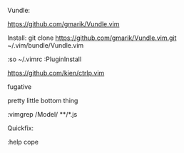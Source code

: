 

Vundle:

https://github.com/gmarik/Vundle.vim

Install: 
 git clone https://github.com/gmarik/Vundle.vim.git ~/.vim/bundle/Vundle.vim


:so ~/.vimrc
:PluginInstall


https://github.com/kien/ctrlp.vim


fugative


pretty little bottom thing



:vimgrep /Model/ **/*.js

Quickfix:

:help cope




